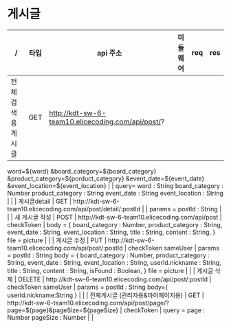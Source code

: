 # 게시글

| / | 타입 | api 주소 | 미들웨어 | req | res |
| --- | --- | --- | --- | --- | --- |
| 전체 검색용 게시글 | GET  | http://kdt-sw-6-team10.elicecoding.com/api/post/?
word=${word}
&board_category=${board_category}
&product_category=${porduct_category}
&event_date=${event_date}
&event_location=${event_location} |  | query=
  word : String
  board_category : Number
  product_category : String
  event_date : String
  event_location : String |  |
| 게시글detail | GET | http://kdt-sw-6-team10.elicecoding.com/api/post/detail/:postId |  | params = postId : String |  |
| 새 게시글 작성 | POST | http://kdt-sw-6-team10.elicecoding.com/api/post | checkToken | body = {
  board_category : Number,
  product_category : String,
  event_date : String,
  event_location : String,
  title : String,
  content : String,
}
file = picture |  |
| 게시글 수정 | PUT | http://kdt-sw-6-team10.elicecoding.com/api/post/:postId | checkToken
sameUser | params = postId : String
body = {
  board_category : Number,
  product_category : String,
  event_date : String,
  event_location : String,
  userId.nickname : String, 
  title : String,
  content : String,
  isFound : Boolean,
}
file = picture |  |
| 게시글 삭제 | DELETE | http://kdt-sw-6-team10.elicecoding.com/api/post/:postId | checkToken
sameUser | params = postId : String
body={
  userId.nickname:String
} |  |
| 전체게시글
(관리자용&마이페이지용) | GET | http://kdt-sw-6-team10.elicecoding.com/api/post/page/?page=${page}&pageSize=${pageSize} | checkToken
 | query = 
   page : Number
   pageSize : Number |  |